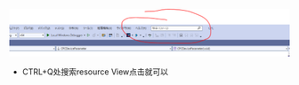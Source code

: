 ![103139a4d2c3457a10ba44942f332d14.png](../../../_resources/103139a4d2c3457a10ba44942f332d14.png)
- CTRL+Q处搜索resource View点击就可以